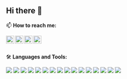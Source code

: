 ## Hi there 👋


<!--
**amrann/amrann** is a ✨ _special_ ✨ repository because its `README.md` (this file) appears on your GitHub profile.

Here are some ideas to get you started:

- 🔭 I’m currently working on ...
- 🌱 I’m currently learning ...
- 👯 I’m looking to collaborate on ...
- 🤔 I’m looking for help with ...
- 💬 Ask me about ...
- 📫 How to reach me: ...
- 😄 Pronouns: ...
- ⚡ Fun fact: ...
-->

📫 **How to reach me:**

[<img align="left" alt="amr.bin.an@gmail.com" width="22px" src="http://simpleicons.org/icons/gmail.svg" />][Email]
[<img align="left" alt="linkedin.com/in/amran-944b64a5" width="22px" src="https://cdn.jsdelivr.net/npm/simple-icons@v3/icons/linkedin.svg" />][Linked]
[<img align="left" alt="twitter.com/mraann_" width="22px" src="https://cdn.jsdelivr.net/npm/simple-icons@v3/icons/twitter.svg" />][Twitter]
[<img align="left" alt="instagram.com/amran.maruusy/" width="22px" src="https://cdn.jsdelivr.net/npm/simple-icons@3.13.0/icons/instagram.svg" />][Instagram]

<br />
<br />

🛠️ **Languages and Tools:**

![](https://img.shields.io/badge/-Python-3776AB?style=flat&logo=python&logoColor=white&color=3776AB)
![](https://img.shields.io/badge/-PHP-777BB4?style=flat&logo=php&logoColor=white&color=777BB4)
![](https://img.shields.io/badge/-NumPy-013243?style=flat&logo=numpy&logoColor=white&color=013243)
![](https://img.shields.io/badge/-Pandas-150458?style=flat&logo=pandas&logoColor=white&color=150458)
![](https://img.shields.io/badge/-ScikitLearn-F7931E?style=flat&logo=scikit-learn&logoColor=white&color=F7931E)
![](https://img.shields.io/badge/-Kotlin-0095D5?style=flat&logo=kotlin&logoColor=white&color=0095D5)
![](https://img.shields.io/badge/-TensorFlow-FF6F00?style=flat&logo=TensorFlow&logoColor=white&color=FF6F00)
![](https://img.shields.io/badge/-Keras-D00000?style=flat&logo=Keras&logoColor=white&color=D00000)
![](https://img.shields.io/badge/-VSCode-0078d7?style=flat&logo=visual-studio-code&logoColor=white&color=0078d7)
![](https://img.shields.io/badge/-Android%20Studio-3DDC84?style=flat&logo=android-studio&logoColor=white&color=3DDC84)
![](https://img.shields.io/badge/-Jupyter-F37626?style=flat&logo=jupyter&logoColor=white&color=F37626)
![](https://img.shields.io/badge/-Colab-F4B400?style=flat&logo=google-colab&logoColor=white&color=F4B400)
![](https://img.shields.io/badge/-Git-F05032?style=flat&logo=Git&logoColor=white&color=F05032)
![](https://img.shields.io/badge/-Docker-2496ED?style=flat&logo=docker&logoColor=white&color=2496ED)
![](https://img.shields.io/badge/-Laravel-FF2D20?style=flat&logo=laravel&logoColor=white&color=FF2D20)
![](https://img.shields.io/badge/-Kaggle-20BEFF?style=flat&logo=kaggle&logoColor=white&color=20BEFF)


[Email]: mailto:amr.bin.an@gmail.com
[Linked]: https://linkedin.com/in/amran-944b64a5
[Twitter]: https://twitter.com/richardcsuwandi
[Instagram]: https://instagram.com/amran.maruusy
